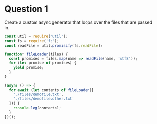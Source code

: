 # Question 1

Create a custom async generator that loops over the files that are passed in.

```js
const util = require('util');
const fs = require('fs');
const readFile = util.promisify(fs.readFile);

function* fileLoader(files) {
  const promises = files.map(name => readFile(name, 'utf8'));
  for (let promise of promises) {
    yield promise;
  }
}

(async () => {
  for await (let contents of fileLoader([
    './files/demofile.txt',
    './files/demofile.other.txt'
  ])) {
    console.log(contents);
  }
})();
```
